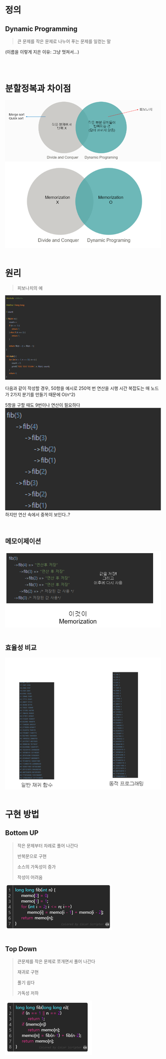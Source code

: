# 정의
## Dynamic Programming
> 큰 문제를 작은 문제로 나누어 푸는 문제를 일컫는 말

(이름을 이렇게 지은 이유: 그냥 멋져서...)

<br>
<br>

# 분할정복과 차이점
<img src="image/1.png" />
<img src="image/2.png" />

<br>
<br>

# 원리

> 피보나치의 예

<img src="image/3.png" />

다음과 같이 작성할 경우, 50항을 예시로 250억 번 연산을 시행
시간 복잡도는 매 노드가 2가지 분기를 만들기 때문에 O(n^2)

5항을 구할 때도 9번이나 연산이 필요하다
<img src="image/4.png" />
하지만 연산 속에서 중복이 보인다..?

<br>

## 메모이제이션
<img src="image/5.png" />

<br>
<br>

## 효율성 비교

<img src="image/6.png" />

<br>
<br>

# 구현 방법

## Bottom UP
> 작은 문제부터 차례로 풀어 나간다
> 
> 반복문으로 구현
> 
> 소스의 가독성이 증가
> 
> 작성이 어려움


<img src="image/7.png" />

<br>
<br>

## Top Down
> 큰문제를 작은 문제로 쪼개면서 풀어 나간다
> 
> 재귀로 구현
> 
> 풀기 쉽다
> 
> 가독성 저하

<img src="image/8.png" />

